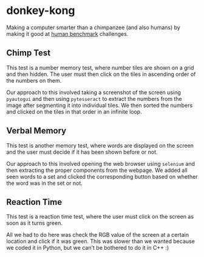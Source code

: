 # donkey-kong

Making a computer smarter than a chimpanzee (and also humans) by making it good at [human benchmark](https://humanbenchmark.com/) challenges.

## Chimp Test

This test is a number memory test, where number tiles are shown on a grid and then hidden. The user must then click on the tiles in ascending order of the numbers on them.

Our approach to this involved taking a screenshot of the screen using `pyautogui` and then using `pytesseract` to extract the numbers from the image after segmenting it into individual tiles. We then sorted the numbers and clicked on the tiles in that order in an infinite loop.

## Verbal Memory

This test is another memory test, where words are displayed on the screen and the user must decide if it has been shown before or not. 

Our approach to this involved opening the web browser using `selenium` and then extracting the proper components from the webpage. We added all seen words to a set and clicked the corresponding button based on whether the word was in the set or not.

## Reaction Time

This test is a reaction time test, where the user must click on the screen as soon as it turns green.

All we had to do here was check the RGB value of the screen at a certain location and click if it was green. This was slower than we wanted because we coded it in Python, but we can't be bothered to do it in C++ :)